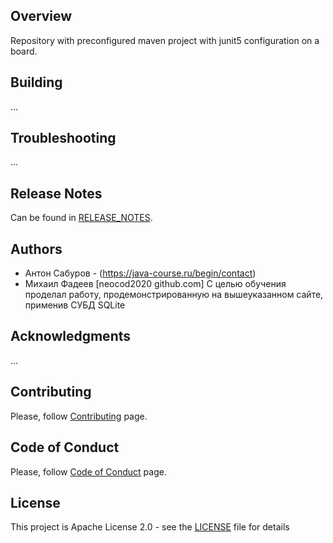 ## Overview
Repository with preconfigured maven project with junit5 configuration on a board.

## Building
...

## Troubleshooting
...

## Release Notes
Can be found in [RELEASE_NOTES](RELEASE_NOTES.md).

## Authors
* Антон Сабуров - (https://java-course.ru/begin/contact)
* Михаил Фадеев [neocod2020 github.com]
С целью обучения проделал работу, продемонстрированную на вышеуказанном сайте,
применив СУБД SQLite

## Acknowledgments
...

## Contributing
Please, follow [Contributing](CONTRIBUTING.md) page.

## Code of Conduct
Please, follow [Code of Conduct](CODE_OF_CONDUCT.md) page.

## License
This project is Apache License 2.0 - see the [LICENSE](LICENSE) file for details
